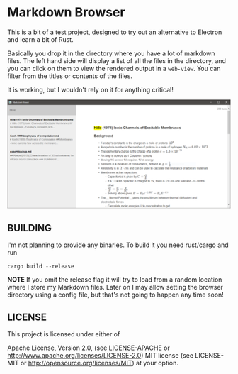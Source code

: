 # Markdown Browser

This is a bit of a test project, designed to try out an alternative to Electron and learn a bit of Rust.

Basically you drop it in the directory where you have a lot of markdown files. The left hand side will
display a list of all the files in the directory, and you can click on them to view the rendered output
in a `web-view`. You can filter from the titles or contents of the files.

It is working, but I wouldn't rely on it for anything critical!

![Screenshot](screenshot.png)

## BUILDING

I'm not planning to provide any binaries. To build it you need rust/cargo and run

    cargo build --release

**NOTE** If you omit the release flag it will try to load from a random location where I store my Markdown files.
Later on I may allow setting the browser directory using a config file, but that's not going to happen
any time soon!

## LICENSE

This project is licensed under either of

Apache License, Version 2.0, (see LICENSE-APACHE or http://www.apache.org/licenses/LICENSE-2.0)
MIT license (see LICENSE-MIT or http://opensource.org/licenses/MIT)
at your option.